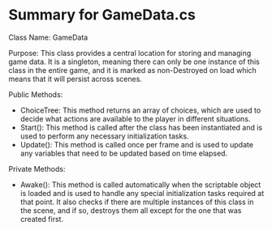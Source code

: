 # Summary for GameData.cs


Class Name: GameData

Purpose: This class provides a central location for storing and managing game data. It is a singleton, meaning there can only be one instance of this class in the entire game, and it is marked as non-Destroyed on load which means that it will persist across scenes.

Public Methods:

* ChoiceTree: This method returns an array of choices, which are used to decide what actions are available to the player in different situations.
* Start(): This method is called after the class has been instantiated and is used to perform any necessary initialization tasks.
* Update(): This method is called once per frame and is used to update any variables that need to be updated based on time elapsed.

Private Methods:

* Awake(): This method is called automatically when the scriptable object is loaded and is used to handle any special initialization tasks required at that point. It also checks if there are multiple instances of this class in the scene, and if so, destroys them all except for the one that was created first.